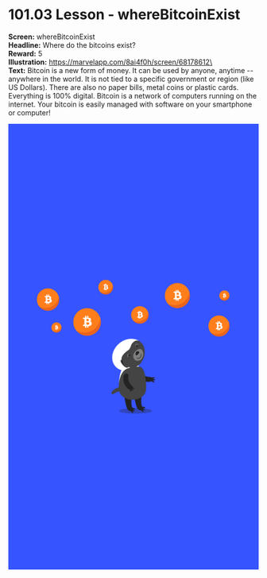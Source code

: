 # 101.03 Lesson - whereBitcoinExist

**Screen:** whereBitcoinExist\
**Headline:** Where do the bitcoins exist?\
**Reward:** 5\
**Illustration:** https://marvelapp.com/8ai4f0h/screen/68178612\
\
**Text:** Bitcoin is a new form of money. It can be used by anyone, anytime -- anywhere in the world. It is not tied to a specific government or region (like US Dollars). There are also no paper bills, metal coins or plastic cards. Everything is 100% digital. Bitcoin is a network of computers running on the internet. Your bitcoin is easily managed with software on your smartphone or computer!

![](<../.gitbook/assets/image (20).png>)

